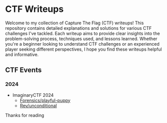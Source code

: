 # CTF Writeups

Welcome to my collection of Capture The Flag (CTF) writeups! This repository contains detailed explanations and solutions for various CTF challenges I've tackled. Each writeup aims to provide clear insights into the problem-solving process, techniques used, and lessons learned. Whether you're a beginner looking to understand CTF challenges or an experienced player seeking different perspectives, I hope you find these writeups helpful and informative.

## CTF Events

### 2024

- ImaginaryCTF 2024
    - [Forensics/playful-puppy](https://github.com/K1r4-021/CTF-Writeups/tree/main/2024/ImaginaryCTF/Forensics/playful-puppy) 
    - [Rev/unconditional](https://github.com/K1r4-021/CTF-Writeups/tree/main/2024/ImaginaryCTF/Rev/unconditional)


Thanks for reading
